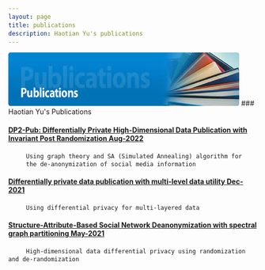 ```yaml
---
layout: page
title: publications
description: Haotian Yu's publications
---
```


 <img src="pubs.jpg" alt="pubs" title="pubs"/>
### Haotian Yu's Publications

#### [DP2-Pub: Differentially Private High-Dimensional Data Publication with Invariant Post Randomization     Aug-2022](https://www.researchgate.net/publication/362908232_DP2-Pub_Differentially_Private_High-Dimensional_Data_Publication_with_Invariant_Post_Randomization)

         Using graph theory and SA (Simulated Annealing) algorithm for 
         the de-anonymization of social media information
      
####  [Differentially private data publication with multi-level data utility     Dec-2021](https://www.researchgate.net/publication/357047047_Differentially_Private_Data_Publication_with_Multi-level_Data_Utility)

         Using differential privacy for multi-layered data
      
#### [Structure-Attribute-Based Social Network Deanonymization with spectral graph partitioning     May-2021](https://www.researchgate.net/publication/352008653_Structure-Attribute-Based_Social_Network_Deanonymization_With_Spectral_Graph_Partitioning) 

         High-dimensional data differential privacy using randomization and de-randomization




         

<!-- 
 
<div class="navbar">
    <div class="navbar-inner">
        <ul class="nav">
            <li><a href="#book">book</a></li>
            <li><a href="#articles">articles</a></li>
            <li><a href="#conferences">conferences</a></li>
            <li><a href="#editorials">editorials</a></li>
            <li><a href="#letters">letters</a></li>
            <li><a href="#chapters">chapters</a></li>
            <li><a href="#techreports">tech reports</a></li>
            <li><a href="#thesis">dissertation</a></li>
        </ul>
    </div>
</div>


#### <a name="book"></a>book


---

#### <a name="articles"></a>journal articles

---


#### <a name="conferences"></a>conferences

---


#### <a name="editorials"></a>editorials

---


#### <a name="letters"></a>letters

---


#### <a name="chapters"></a>proceedings and book chapters

---


#### <a name="techreports"></a>technical reports

---


#### <a name="thesis"></a>dissertation

---


